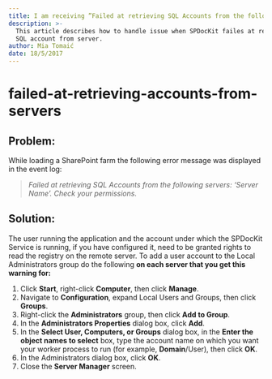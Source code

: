```yaml
---
title: I am receiving ”Failed at retrieving SQL Accounts from the following servers".
description: >-
  This article describes how to handle issue when SPDocKit failes at retrieving
  SQL account from server.
author: Mia Tomaić
date: 18/5/2017
---
```


# failed-at-retrieving-accounts-from-servers

## Problem:

While loading a SharePoint farm the following error message was displayed in the event log:

> _Failed at retrieving SQL Accounts from the following servers: ‘Server Name’. Check your permissions._

## Solution:

The user running the application and the account under which the SPDocKit Service is running, if you have configured it, need to be granted rights to read the registry on the remote server. To add a user account to the Local Administrators group do the following **on each server that you get this warning for:**

1. Click **Start**, right-click **Computer**, then click **Manage**.
2. Navigate to **Configuration**, expand Local Users and Groups, then click **Groups**.
3. Right-click the **Administrators** group, then click **Add to Group**.
4. In the **Administrators Properties** dialog box, click **Add**.
5. In the **Select User, Computers, or Groups** dialog box, in the **Enter the object names to select** box, type the account name on which you want your worker process to run \(for example, **Domain**/User\), then click **OK**.
6. In the Administrators dialog box, click **OK**.
7. Close the **Server Manager** screen.

